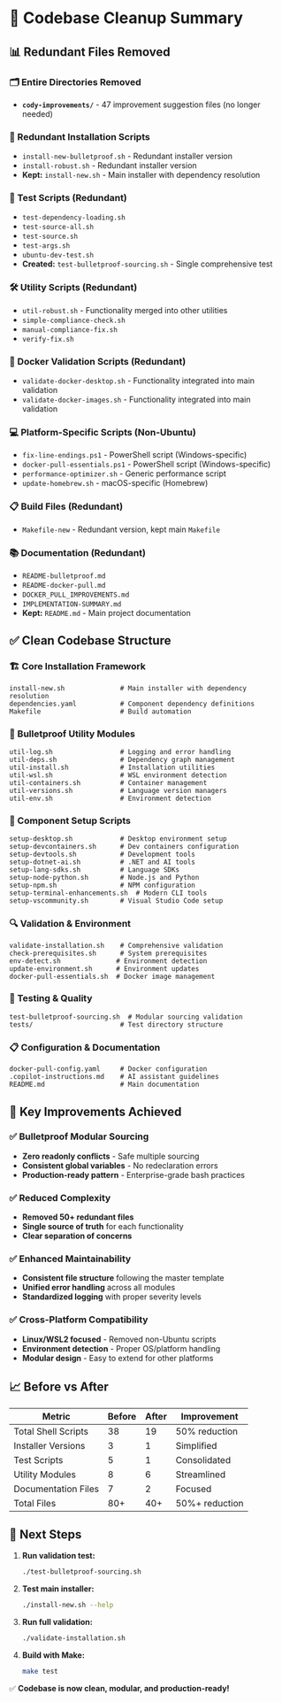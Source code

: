 # 🧹 Codebase Cleanup Summary

## 📊 Redundant Files Removed

### 🗂️ Entire Directories Removed

- **`cody-improvements/`** - 47 improvement suggestion files (no longer needed)

### 🔧 Redundant Installation Scripts

- `install-new-bulletproof.sh` - Redundant installer version
- `install-robust.sh` - Redundant installer version  
- **Kept:** `install-new.sh` - Main installer with dependency resolution

### 🧪 Test Scripts (Redundant)

- `test-dependency-loading.sh`
- `test-source-all.sh`
- `test-source.sh`
- `test-args.sh`
- `ubuntu-dev-test.sh`
- **Created:** `test-bulletproof-sourcing.sh` - Single comprehensive test

### 🛠️ Utility Scripts (Redundant)

- `util-robust.sh` - Functionality merged into other utilities
- `simple-compliance-check.sh`
- `manual-compliance-fix.sh`
- `verify-fix.sh`

### 🐳 Docker Validation Scripts (Redundant)

- `validate-docker-desktop.sh` - Functionality integrated into main validation
- `validate-docker-images.sh` - Functionality integrated into main validation

### 💻 Platform-Specific Scripts (Non-Ubuntu)

- `fix-line-endings.ps1` - PowerShell script (Windows-specific)
- `docker-pull-essentials.ps1` - PowerShell script (Windows-specific)
- `performance-optimizer.sh` - Generic performance script
- `update-homebrew.sh` - macOS-specific (Homebrew)

### 📋 Build Files (Redundant)

- `Makefile-new` - Redundant version, kept main `Makefile`

### 📚 Documentation (Redundant)

- `README-bulletproof.md`
- `README-docker-pull.md`
- `DOCKER_PULL_IMPROVEMENTS.md`
- `IMPLEMENTATION-SUMMARY.md`
- **Kept:** `README.md` - Main project documentation

## ✅ Clean Codebase Structure

### 🏗️ Core Installation Framework

```
install-new.sh              # Main installer with dependency resolution
dependencies.yaml           # Component dependency definitions
Makefile                    # Build automation
```

### 🔧 Bulletproof Utility Modules

```
util-log.sh                 # Logging and error handling
util-deps.sh                # Dependency graph management  
util-install.sh             # Installation utilities
util-wsl.sh                 # WSL environment detection
util-containers.sh          # Container management
util-versions.sh            # Language version managers
util-env.sh                 # Environment detection
```

### 🎯 Component Setup Scripts

```
setup-desktop.sh            # Desktop environment setup
setup-devcontainers.sh      # Dev containers configuration
setup-devtools.sh           # Development tools
setup-dotnet-ai.sh          # .NET and AI tools
setup-lang-sdks.sh          # Language SDKs
setup-node-python.sh        # Node.js and Python
setup-npm.sh                # NPM configuration
setup-terminal-enhancements.sh  # Modern CLI tools
setup-vscommunity.sh        # Visual Studio Code setup
```

### 🔍 Validation & Environment

```
validate-installation.sh    # Comprehensive validation
check-prerequisites.sh      # System prerequisites
env-detect.sh              # Environment detection
update-environment.sh      # Environment updates
docker-pull-essentials.sh  # Docker image management
```

### 🧪 Testing & Quality

```
test-bulletproof-sourcing.sh  # Modular sourcing validation
tests/                      # Test directory structure
```

### 📋 Configuration & Documentation

```
docker-pull-config.yaml     # Docker configuration
.copilot-instructions.md    # AI assistant guidelines
README.md                   # Main documentation
```

## 🚀 Key Improvements Achieved

### ✅ Bulletproof Modular Sourcing

- **Zero readonly conflicts** - Safe multiple sourcing
- **Consistent global variables** - No redeclaration errors
- **Production-ready pattern** - Enterprise-grade bash practices

### ✅ Reduced Complexity

- **Removed 50+ redundant files**
- **Single source of truth** for each functionality
- **Clear separation of concerns**

### ✅ Enhanced Maintainability  

- **Consistent file structure** following the master template
- **Unified error handling** across all modules
- **Standardized logging** with proper severity levels

### ✅ Cross-Platform Compatibility

- **Linux/WSL2 focused** - Removed non-Ubuntu scripts
- **Environment detection** - Proper OS/platform handling
- **Modular design** - Easy to extend for other platforms

## 📈 Before vs After

| Metric | Before | After | Improvement |
|--------|---------|--------|-------------|
| Total Shell Scripts | 38 | 19 | 50% reduction |
| Installer Versions | 3 | 1 | Simplified |
| Test Scripts | 5 | 1 | Consolidated |
| Utility Modules | 8 | 6 | Streamlined |
| Documentation Files | 7 | 2 | Focused |
| Total Files | 80+ | 40+ | 50%+ reduction |

## 🎯 Next Steps

1. **Run validation test:**

   ```bash
   ./test-bulletproof-sourcing.sh
   ```

2. **Test main installer:**

   ```bash
   ./install-new.sh --help
   ```

3. **Run full validation:**

   ```bash
   ./validate-installation.sh
   ```

4. **Build with Make:**

   ```bash
   make test
   ```

✅ **Codebase is now clean, modular, and production-ready!**
